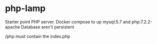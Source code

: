 # php-lamp
Starter point PHP server.
Docker compose to up mysql:5.7 and php:7.2.2-apache
Database aren't persistent

/php must contain the index.php
